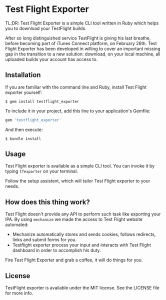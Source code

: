 # Test Flight Exporter
TL;DR: Test Flight Exporter is a simple CLI tool written in Ruby which helps you to download your TestFlight builds.

After so long distinguished service TestFlight is giving his last breathe, before becoming part of iTunes Connect platform, on February 26th.
Test Flight Exporter has been developed in willing to cover an important missing gap in the transition to a new solution: download,
on your local machine, all uploaded builds your account has access to.

## Installation

If you are familiar with the command line and Ruby, install Test Flight exporter yourself:

    $ gem install testflight_exporter

To include it in your project, add this line to your application's Gemfile:

```ruby
gem 'testflight_exporter'
```

And then execute:

    $ bundle install

## Usage

Test Flight exporter is available as a simple CLI tool.
You can invoke it by typing `tfexporter` on your terminal.

Follow the setup assistent, which will tailor Test Flight exporter to your needs.

## How does this thing work?

Test Flight doesn't provide any API to perform such task like exporting your IPA.
By using `mechanize` we made the access to Test Flight website automated:

* Mechanize automatically stores and sends cookies, follows redirects, links and submit forms for you.
* Testflight exporter process your input and interacts with Test Flight dashboard in order to accomplish his duty.

Fire Test Flight Exporter and grab a coffee, it will do things for you.

## License

TestFlight exporter is available under the MIT license. See the LICENSE file for more info.